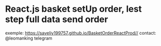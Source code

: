 # React.js basket setUp order, lest step full data send order

exemple: https://saveliy199757.github.io/BasketOrderReactProd//
contact: @leomanking telegram
